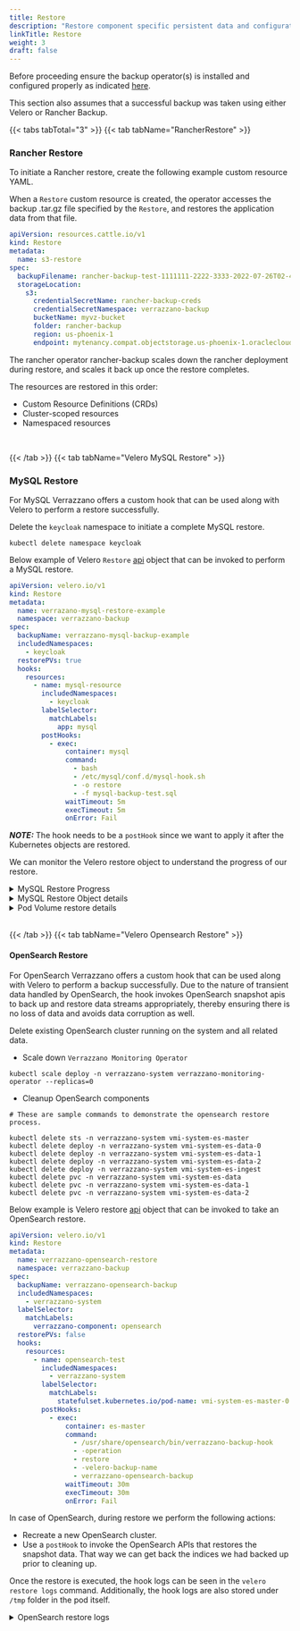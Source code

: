 ```yaml
---
title: Restore
description: "Restore component specific persistent data and configurations"
linkTitle: Restore
weight: 3
draft: false
---
```



Before proceeding ensure the backup operator(s) is installed and configured properly as indicated  [here](/docs/setup/backup/prerequisites/#rancher-backup-operator-prerequisite).

This section also assumes that a successful backup was taken using either Velero or Rancher Backup.  

{{< tabs tabTotal="3" >}}
{{< tab tabName="RancherRestore" >}}
<br>

### Rancher Restore

To initiate a Rancher restore, create the following example custom resource YAML.

When a `Restore` custom resource is created, the operator accesses the backup .tar.gz file specified by the `Restore`, and restores the application data from that file.


```yaml
apiVersion: resources.cattle.io/v1
kind: Restore
metadata:
  name: s3-restore
spec:
  backupFilename: rancher-backup-test-1111111-2222-3333-2022-07-26T02-44-21Z.tar.gz
  storageLocation:
    s3:
      credentialSecretName: rancher-backup-creds
      credentialSecretNamespace: verrazzano-backup
      bucketName: myvz-bucket
      folder: rancher-backup
      region: us-phoenix-1
      endpoint: mytenancy.compat.objectstorage.us-phoenix-1.oraclecloud.com
```

The rancher operator rancher-backup scales down the rancher deployment during restore, and scales it back up once the restore completes.

The resources are restored in this order:

- Custom Resource Definitions (CRDs)
- Cluster-scoped resources
- Namespaced resources

<br/>

{{< /tab >}}
{{< tab tabName="Velero MySQL Restore" >}}
<br>

### MySQL Restore

For MySQL Verrazzano offers a custom hook that can be used along with Velero to perform a restore successfully.

Delete the `keycloak` namespace to initiate a complete MySQL restore.

```shell
kubectl delete namespace keycloak
```

Below example of Velero `Restore` [api](https://velero.io/docs/v1.8/api-types/restore/) object that can be invoked to perform a MySQL restore.

```yaml
apiVersion: velero.io/v1
kind: Restore
metadata:
  name: verrazano-mysql-restore-example
  namespace: verrazzano-backup
spec:
  backupName: verrazzano-mysql-backup-example
  includedNamespaces:
    - keycloak
  restorePVs: true
  hooks:
    resources:
      - name: mysql-resource
        includedNamespaces:
          - keycloak        
        labelSelector:
          matchLabels:
            app: mysql
        postHooks:
          - exec:
              container: mysql
              command:
                - bash
                - /etc/mysql/conf.d/mysql-hook.sh
                - -o restore
                - -f mysql-backup-test.sql
              waitTimeout: 5m
              execTimeout: 5m
              onError: Fail

```

**_NOTE:_** The hook needs to be a `postHook` since we want to apply it after the Kubernetes objects are restored.

We can monitor the Velero restore object to understand the progress of our restore.

<details>
  <summary>MySQL Restore Progress</summary>

```shell
# The following command allows us to monitor the restore progress.
velero restore get -n verrazzano-backup                                                           
NAME                              BACKUP              STATUS       STARTED                         COMPLETED   ERRORS   WARNINGS   CREATED                         SELECTOR
verrazano-mysql-restore-example   mysql-backup-test   InProgress   2022-07-07 17:00:33 -0700 PDT   <nil>       0        0          2022-07-07 17:00:33 -0700 PDT   <none>
```

</details>

<details>
  <summary>MySQL Restore Object details</summary>

```shell
# Command to get details about the restore object.

velero restore describe verrazano-mysql-restore-example -n verrazzano-backup

# Sample output 

Name:         verrazano-mysql-restore-example
Namespace:    verrazzano-backup
Labels:       <none>
Annotations:  kubectl.kubernetes.io/last-applied-configuration={"apiVersion":"velero.io/v1","kind":"Restore","metadata":{"annotations":{},"name":"mysql-backup-restore","namespace":"velero"},"spec":{"backupName":"nysql-backup-test","hooks":{"resources":[{"includedNamespaces":["keycloak"],"labelSelector":{"matchLabels":{"app":"mysql"}},"name":"verrazzano-sql-restore","postHooks":[{"exec":{"command":["bash","/etc/mysql/conf.d/mysql-hook.sh","-o restore","-f sunday.sql"],"container":"mysql","execTimeout":"5m","onError":"Fail","waitTimeout":"5m"}}]}]},"includedNamespaces":["keycloak"],"restorePVs":true}}


Phase:                       Completed
Total items to be restored:  40
Items restored:              40

Started:    2022-07-07 17:00:33 -0700 PDT
Completed:  2022-07-07 17:02:14 -0700 PDT

Backup:  nysql-backup-test

Namespaces:
  Included:  keycloak
  Excluded:  <none>

Resources:
  Included:        *
  Excluded:        nodes, events, events.events.k8s.io, backups.velero.io, restores.velero.io, resticrepositories.velero.io
  Cluster-scoped:  auto

Namespace mappings:  <none>

Label selector:  <none>

Restore PVs:  true

Restic Restores:
  Completed:
    keycloak/keycloak-0: istio-envoy, theme
    keycloak/mysql-5df654b5fd-8n4vv: data, istio-envoy

Preserve Service NodePorts:  auto
```

</details>

<details>
  <summary>Pod Volume restore details</summary></summary>

```shell
# The following command lists all the pod volume restores, that were created by velero.. 
kubectl get podvolumerestores -n verrazzano-backup                        

```
</details>

<br/>


{{< /tab >}}
{{< tab tabName="Velero Opensearch Restore" >}}
<br>

#### OpenSearch Restore

For OpenSearch Verrazzano offers a custom hook that can be used along with Velero to perform a backup successfully.
Due to the nature of transient data handled by OpenSearch, the hook invokes OpenSearch snapshot apis to back up and restore data streams appropriately,
thereby ensuring there is no loss of data and avoids data corruption as well.

Delete existing OpenSearch cluster running on the system and all related data.

- Scale down `Verrazzano Monitoring Operator`

```shell
kubectl scale deploy -n verrazzano-system verrazzano-monitoring-operator --replicas=0
```

- Cleanup OpenSearch components

```shell
# These are sample commands to demonstrate the opensearch restore process.

kubectl delete sts -n verrazzano-system vmi-system-es-master
kubectl delete deploy -n verrazzano-system vmi-system-es-data-0
kubectl delete deploy -n verrazzano-system vmi-system-es-data-1
kubectl delete deploy -n verrazzano-system vmi-system-es-data-2
kubectl delete deploy -n verrazzano-system vmi-system-es-ingest
kubectl delete pvc -n verrazzano-system vmi-system-es-data
kubectl delete pvc -n verrazzano-system vmi-system-es-data-1
kubectl delete pvc -n verrazzano-system vmi-system-es-data-2
```

Below example is Velero restore [api](https://velero.io/docs/v1.8/api-types/restore/) object that can be invoked to take an OpenSearch restore.

```yaml
apiVersion: velero.io/v1
kind: Restore
metadata:
  name: verrazzano-opensearch-restore
  namespace: verrazzano-backup
spec:
  backupName: verrazzano-opensearch-backup
  includedNamespaces:
    - verrazzano-system
  labelSelector:
    matchLabels:
      verrazzano-component: opensearch
  restorePVs: false
  hooks:
    resources:
      - name: opensearch-test
        includedNamespaces:
          - verrazzano-system       
        labelSelector:
          matchLabels:            
            statefulset.kubernetes.io/pod-name: vmi-system-es-master-0
        postHooks:
          - exec:
              container: es-master
              command:
                - /usr/share/opensearch/bin/verrazzano-backup-hook
                - -operation
                - restore
                - -velero-backup-name
                - verrazzano-opensearch-backup
              waitTimeout: 30m
              execTimeout: 30m
              onError: Fail

```

In case of OpenSearch, during restore we perform the following actions:

- Recreate a new OpenSearch cluster.
- Use a `postHook` to invoke the OpenSearch APIs that restores the snapshot data. That way we can get back the indices we had backed up prior to cleaning up.


Once the restore is executed, the hook logs can be seen in the `velero restore logs` command. Additionally, the hook logs are also stored under `/tmp` folder in the pod itself.


<details>
  <summary>OpenSearch restore logs</summary></summary>

```shell

# To display the logs from the restore execute the following command
velero restore logs verrazzano-opensearch-restore -n verrazzano-backup

# To examine the hook logs exec into the pod as shown below
kubectl exec -it vmi-system-es-master-0 -n verrazzano-system -- cat /tmp/verrazzano-restore-hook-2357212430.log
```
</details>



<br/>